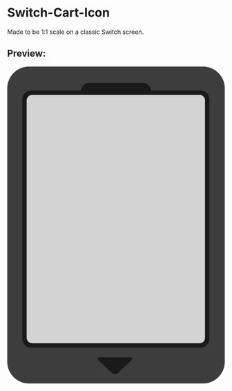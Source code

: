 # Switch-Cart-Icon
Made to be 1:1 scale on a classic Switch screen.
## Preview:
![Preview](preview.png?raw=true "Preview")